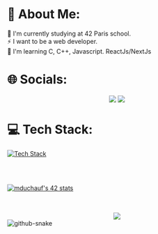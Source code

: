 # 💫 About Me:
🔭 I'm currently studying at 42 Paris school.<br>
⚡ I want to be a web developer.<br>
🌱 I'm learning C, C++, Javascript. ReactJs/NextJs


# 🌐 Socials:
<div align="center">
  <a href="https://www.instagram.com/_melviin.dch/" style="text-decoration:none">
    <img src="https://skillicons.dev/icons?i=instagram" />
  </a>
  <a href="https://www.linkedin.com/in/melvin-duchaufour/"  style="text-decoration:none">
    <img src="https://skillicons.dev/icons?i=linkedin" />
  </a>
</div>

# 💻 Tech Stack:
[![Tech Stack](https://skillicons.dev/icons?i=space,js,html,css,c,cpp,nextjs,react,github,tailwind,php,bash,mysql,symfony,space)](https://skillicons.dev)

<br>
<br>

[![mduchauf's 42 stats](https://badge.mediaplus.ma/darkblue/mduchauf)](https://github.com/oakoudad/badge42)

<br>
<br>

<div align="center">
  <img src="https://quotes-github-readme.vercel.app/api?border=true?type=horizontal&theme=dracula" />
</div>

<picture>
  <source media="(prefers-color-scheme: dark)" srcset="github-user-contribution.svg" />
  <img alt="github-snake" src="github-snake.svg" />
</picture>
